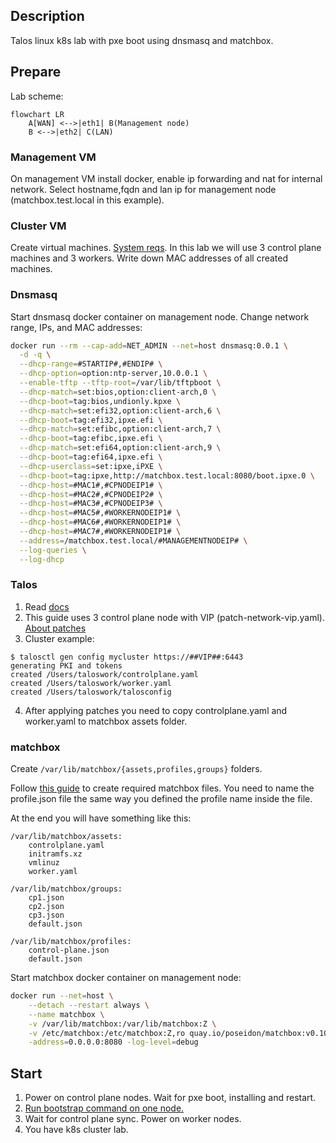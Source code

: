 ## Description
Talos linux k8s lab with pxe boot using dnsmasq and matchbox.
## Prepare
Lab scheme:
```mermaid
flowchart LR
    A[WAN] <-->|eth1| B(Management node)
    B <-->|eth2| C(LAN)
```
### Management VM
On management VM install docker, enable ip forwarding and nat for internal network. Select hostname,fqdn and lan ip for management node (matchbox.test.local in this example).

### Cluster VM
Create virtual machines. [System reqs](https://www.talos.dev/v1.9/introduction/system-requirements/). In this lab we will use 3 control plane machines and 3 workers. Write down MAC addresses of all created machines.

### Dnsmasq
Start dnsmasq docker container on management node. Change network range, IPs, and MAC addresses:
```bash
docker run --rm --cap-add=NET_ADMIN --net=host dnsmasq:0.0.1 \
  -d -q \
  --dhcp-range=#STARTIP#,#ENDIP# \
  --dhcp-option=option:ntp-server,10.0.0.1 \
  --enable-tftp --tftp-root=/var/lib/tftpboot \
  --dhcp-match=set:bios,option:client-arch,0 \
  --dhcp-boot=tag:bios,undionly.kpxe \
  --dhcp-match=set:efi32,option:client-arch,6 \
  --dhcp-boot=tag:efi32,ipxe.efi \
  --dhcp-match=set:efibc,option:client-arch,7 \
  --dhcp-boot=tag:efibc,ipxe.efi \
  --dhcp-match=set:efi64,option:client-arch,9 \
  --dhcp-boot=tag:efi64,ipxe.efi \
  --dhcp-userclass=set:ipxe,iPXE \
  --dhcp-boot=tag:ipxe,http://matchbox.test.local:8080/boot.ipxe.0 \
  --dhcp-host=#MAC1#,#CPNODEIP1# \
  --dhcp-host=#MAC2#,#CPNODEIP2# \
  --dhcp-host=#MAC3#,#CPNODEIP3# \
  --dhcp-host=#MAC5#,#WORKERNODEIP1# \
  --dhcp-host=#MAC6#,#WORKERNODEIP1# \
  --dhcp-host=#MAC7#,#WORKERNODEIP1# \
  --address=/matchbox.test.local/#MANAGEMENTNODEIP# \
  --log-queries \
  --log-dhcp
```

### Talos
1. Read [docs](https://www.talos.dev/v1.9/introduction/prodnotes/)
2. This guide uses 3 control plane node with VIP (patch-network-vip.yaml). [About patches](https://www.talos.dev/v1.9/talos-guides/configuration/patching/#configuration-patching-with-talosctl-cli)
3. Cluster example:
```
$ talosctl gen config mycluster https://##VIP##:6443
generating PKI and tokens
created /Users/taloswork/controlplane.yaml
created /Users/taloswork/worker.yaml
created /Users/taloswork/talosconfig
```
4. After applying patches you need to copy controlplane.yaml and worker.yaml to matchbox assets folder. 

### matchbox
Create ```/var/lib/matchbox/{assets,profiles,groups}``` folders.

Follow [this guide](https://www.talos.dev/v1.9/talos-guides/install/bare-metal-platforms/matchbox/#create-the-matchbox-configuration-files) to create required matchbox files. You need to name the profile.json file the same way you defined the profile name inside the file.

At the end you will have something like this:
```
/var/lib/matchbox/assets:
    controlplane.yaml
    initramfs.xz
    vmlinuz
    worker.yaml

/var/lib/matchbox/groups:
    cp1.json
    cp2.json
    cp3.json
    default.json

/var/lib/matchbox/profiles:
    control-plane.json
    default.json
```

Start matchbox docker container on management node:
```bash
docker run --net=host \
    --detach --restart always \
    --name matchbox \
    -v /var/lib/matchbox:/var/lib/matchbox:Z \
    -v /etc/matchbox:/etc/matchbox:Z,ro quay.io/poseidon/matchbox:v0.10.0 \
    -address=0.0.0.0:8080 -log-level=debug
```
## Start
1. Power on control plane nodes. Wait for pxe boot, installing and restart.
2. [Run bootstrap command on one node.](https://www.talos.dev/v1.9/introduction/getting-started/#kubernetes-bootstrap)
3. Wait for control plane sync. Power on worker nodes.
4. You have k8s cluster lab.
